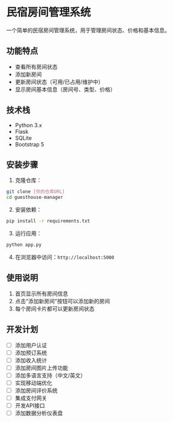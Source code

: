 # 民宿房间管理系统

一个简单的民宿房间管理系统，用于管理房间状态、价格和基本信息。

## 功能特点

- 查看所有房间状态
- 添加新房间
- 更新房间状态（可用/已占用/维护中）
- 显示房间基本信息（房间号、类型、价格）

## 技术栈

- Python 3.x
- Flask
- SQLite
- Bootstrap 5

## 安装步骤

1. 克隆仓库：
```bash
git clone [你的仓库URL]
cd guesthouse-manager
```

2. 安装依赖：
```bash
pip install -r requirements.txt
```

3. 运行应用：
```bash
python app.py
```

4. 在浏览器中访问：`http://localhost:5000`

## 使用说明

1. 首页显示所有房间信息
2. 点击"添加新房间"按钮可以添加新的房间
3. 每个房间卡片都可以更新房间状态

## 开发计划

- [ ] 添加用户认证
- [ ] 添加预订系统
- [ ] 添加收入统计
- [ ] 添加房间图片上传功能
- [ ] 添加多语言支持（中文/英文）
- [ ] 实现移动端优化
- [ ] 添加房间评价系统
- [ ] 集成支付网关
- [ ] 开发API接口
- [ ] 添加数据分析仪表盘
